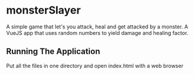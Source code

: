 # monsterSlayer
A simple game that let's you attack, heal and get attacked by a monster. A VueJS app that uses random numbers to yield damage and healing factor. 

## Running The Application
Put all the files in one directory and open index.html with a web browser
